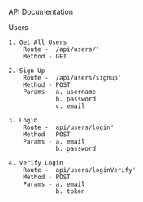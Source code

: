 API Documentation

Users

    1. Get All Users
        Route - '/api/users/'
        Method - GET
    
    2. Sign Up 
        Route - '/api/users/signup'
        Method - POST
        Params - a. username
                 b. password
                 c. email

    3. Login 
        Route - 'api/users/login'
        Method - POST
        Params - a. email
                 b. password

    4. Verify Login
        Route - 'api/users/loginVerify'
        Method - POST
        Params - a. email
                 b. token